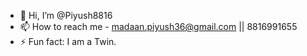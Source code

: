 - 👋 Hi, I’m @Piyush8816
- 📫 How to reach me - madaan.piyush36@gmail.com || 8816991655
- ⚡ Fun fact: I am a Twin.

<!---
Piyush8816/Piyush8816 is a ✨ special ✨ repository because its `README.md` (this file) appears on your GitHub profile.
You can click the Preview link to take a look at your changes.
--->
